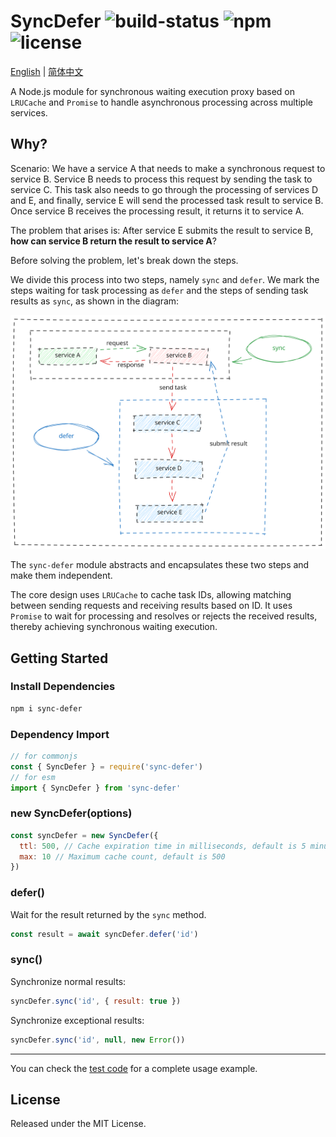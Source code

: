 # SyncDefer ![build-status](https://github.com/chakhsu/sync-defer/actions/workflows/tests.yml/badge.svg) ![npm](https://img.shields.io/npm/v/sync-defer) ![license](https://img.shields.io/npm/l/sync-defer)

[English](./README.md) | [简体中文](./README_CN.md)

A Node.js module for synchronous waiting execution proxy based on `LRUCache` and `Promise` to handle asynchronous processing across multiple services.

## Why?

Scenario: We have a service A that needs to make a synchronous request to service B. Service B needs to process this request by sending the task to service C. This task also needs to go through the processing of services D and E, and finally, service E will send the processed task result to service B. Once service B receives the processing result, it returns it to service A.

The problem that arises is: After service E submits the result to service B, **how can service B return the result to service A**?

Before solving the problem, let's break down the steps.

We divide this process into two steps, namely `sync` and `defer`. We mark the steps waiting for task processing as `defer` and the steps of sending task results as `sync`, as shown in the diagram:

![sync-defer](./docs/sync-defer.svg)

The `sync-defer` module abstracts and encapsulates these two steps and make them independent.

The core design uses `LRUCache` to cache task IDs, allowing matching between sending requests and receiving results based on ID. It uses `Promise` to wait for processing and resolves or rejects the received results, thereby achieving synchronous waiting execution.

## Getting Started

### Install Dependencies

```sh
npm i sync-defer
```

### Dependency Import

```js
// for commonjs
const { SyncDefer } = require('sync-defer')
// for esm
import { SyncDefer } from 'sync-defer'
```

### new SyncDefer(options)

```js
const syncDefer = new SyncDefer({
  ttl: 500, // Cache expiration time in milliseconds, default is 5 minutes
  max: 10 // Maximum cache count, default is 500
})
```

### defer()

Wait for the result returned by the `sync` method.

```js
const result = await syncDefer.defer('id')
```

### sync()

Synchronize normal results:

```js
syncDefer.sync('id', { result: true })
```

Synchronize exceptional results:

```js
syncDefer.sync('id', null, new Error())
```

---

You can check the [test code](./test/index.test.ts) for a complete usage example.

## License

Released under the MIT License.
